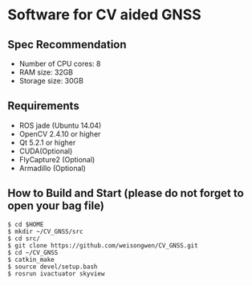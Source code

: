 # Software for CV aided GNSS

## Spec Recommendation

- Number of CPU cores: 8
- RAM size: 32GB
- Storage size: 30GB

## Requirements

- ROS jade (Ubuntu 14.04)
- OpenCV 2.4.10 or higher
- Qt 5.2.1 or higher
- CUDA(Optional)
- FlyCapture2 (Optional)
- Armadillo (Optional)


## How to Build and Start (please do not forget to open your bag file)

```
$ cd $HOME
$ mkdir ~/CV_GNSS/src
$ cd src/
$ git clone https://github.com/weisongwen/CV_GNSS.git
$ cd ~/CV_GNSS
$ catkin_make
$ source devel/setup.bash
$ rosrun ivactuator skyview
```

